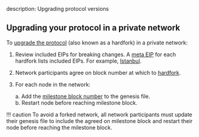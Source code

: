description: Upgrading protocol versions       
<!--- END of page meta data -->

## Upgrading your protocol in a private network 


To [upgrade the protocol](../../Concepts/Protocol-Upgrades.md) (also known as a hardfork) in a private network: 

1. Review included EIPs for breaking changes. A [meta EIP](https://eips.ethereum.org/meta) 
for each hardfork lists included EIPs. For example, [Istanbul](https://eips.ethereum.org/EIPS/eip-1679). 
1. Network participants agree on block number at which to [hardfork](../../Concepts/Protocol-Upgrades.md). 
1. For each node in the network: 

     a. Add the [milestone block number](../../Reference/Config-Items.md#milestone-blocks) to the genesis file.     
     b. Restart node before reaching milestone block. 

!!! caution 
    To avoid a forked network, all network participants must update their genesis file to include the 
    agreed on milestone block and restart their node before reaching the milestone block. 